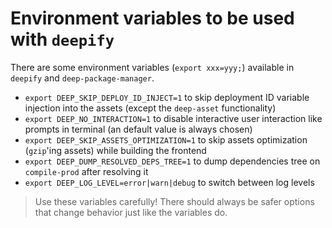 Environment variables to be used with `deepify`
===============================================

There are some environment variables (`export xxx=yyy;`) available in `deepify`
and `deep-package-manager`.

- `export DEEP_SKIP_DEPLOY_ID_INJECT=1` to skip deployment ID variable injection into the assets (except the `deep-asset` functionality)
- `export DEEP_NO_INTERACTION=1` to disable interactive user interaction like prompts in terminal (an default value is always chosen)
- `export DEEP_SKIP_ASSETS_OPTIMIZATION=1` to skip assets optimization (`gzip`'ing assets) while building the frontend
- `export DEEP_DUMP_RESOLVED_DEPS_TREE=1` to dump dependencies tree on `compile-prod` after resolving it
- `export DEEP_LOG_LEVEL=error|warn|debug` to switch between log levels

> Use these variables carefully!
> There should always be safer options that change behavior just like the variables do.
